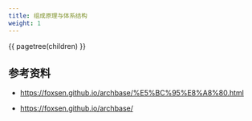 ```yaml
---
title: 组成原理与体系结构
weight: 1
---
```


{{ pagetree(children) }}

## 参考资料

- <https://foxsen.github.io/archbase/%E5%BC%95%E8%A8%80.html>

- <https://foxsen.github.io/archbase/>
